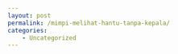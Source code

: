 ```yaml
---
layout: post
permalink: /mimpi-melihat-hantu-tanpa-kepala/
categories:
    - Uncategorized
---
```


